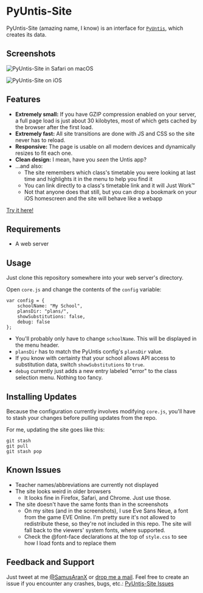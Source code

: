 # PyUntis-Site
PyUntis-Site (amazing name, I know) is an interface for [`PyUntis`](https://github.com/SamusAranX/PyUntis), which creates its data.

## Screenshots
![PyUntis-Site in Safari on macOS](https://user-images.githubusercontent.com/676069/36731888-66bb8f04-1bcc-11e8-87ad-98fefd01645b.png)

![PyUntis-Site on iOS](https://user-images.githubusercontent.com/676069/36731889-66d57040-1bcc-11e8-876b-ed016274d085.png)

## Features
* __Extremely small:__ If you have GZIP compression enabled on your server, a full page load is just about 30 kilobytes, most of which gets cached by the browser after the first load.
* __Extremely fast:__ All site transitions are done with JS and CSS so the site never has to reload.
* __Responsive:__ The page is usable on all modern devices and dynamically resizes to fit each one.
* __Clean design:__ I mean, have you _seen_ the Untis app?
* …and also:
	* The site remembers which class's timetable you were looking at last time and highlights it in the menu to help you find it
	* You can link directly to a class's timetable link and it will Just Work™
	* Not that anyone does that still, but you can drop a bookmark on your iOS homescreen and the site will behave like a webapp

[Try it here!](https://plan.peterwunder.de/example/)

## Requirements

* A web server

## Usage

Just clone this repository somewhere into your web server's directory.

Open `core.js` and change the contents of the `config` variable:

```
var config = {
	schoolName: "My School",
	plansDir: "plans/",
	showSubstitutions: false,
	debug: false
};
```

* You'll probably only have to change `schoolName`. This will be displayed in the menu header.
* `plansDir` has to match the PyUntis config's `plansDir` value.
* If you know with certainty that your school allows API access to substitution data, switch `showSubstitutions` to `true`.
* `debug` currently just adds a new entry labeled "error" to the class selection menu. Nothing too fancy.

## Installing Updates

Because the configuration currently involves modifying `core.js`, you'll have to stash your changes before pulling updates from the repo.

For me, updating the site goes like this:

```
git stash
git pull
git stash pop
```

## Known Issues

* Teacher names/abbreviations are currently not displayed
* The site looks weird in older browsers
	* It looks fine in Firefox, Safari, and Chrome. Just use those.
* The site doesn't have the same fonts than in the screenshots
	* On my sites (and in the screenshots), I use Eve Sans Neue, a font from the game EVE Online. I'm pretty sure it's not allowed to redistribute these, so they're not included in this repo. The site will fall back to the viewers' system fonts, where supported.
	* Check the @font-face declarations at the top of `style.css` to see how I load fonts and to replace them

## Feedback and Support
Just tweet at me [@SamusAranX](https://twitter.com/SamusAranX) or [drop me a mail](mailto:hallo@peterwunder.de).
Feel free to create an issue if you encounter any crashes, bugs, etc.: [PyUntis-Site Issues](https://github.com/SamusAranX/PyUntis-Site/issues)